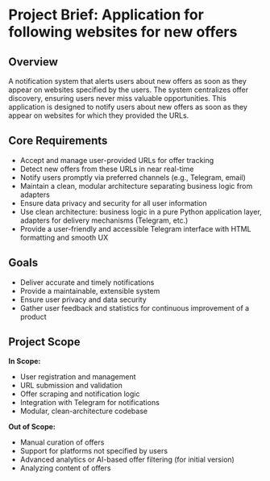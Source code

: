 # Project Brief: Application for following websites for new offers

## Overview
A notification system that alerts users about new offers as soon as they appear on websites specified by the users. The system centralizes offer discovery, ensuring users never miss valuable opportunities. This application is designed to notify users about new offers as soon as they appear on websites for which they provided the URLs.

## Core Requirements
- Accept and manage user-provided URLs for offer tracking
- Detect new offers from these URLs in near real-time
- Notify users promptly via preferred channels (e.g., Telegram, email)
- Maintain a clean, modular architecture separating business logic from adapters
- Ensure data privacy and security for all user information
- Use clean architecture: business logic in a pure Python application layer, adapters for delivery mechanisms (Telegram, etc.)
- Provide a user-friendly and accessible Telegram interface with HTML formatting and smooth UX

## Goals
- Deliver accurate and timely notifications
- Provide a maintainable, extensible system
- Ensure user privacy and data security
- Gather user feedback and statistics for continuous improvement of a product

## Project Scope
**In Scope:**
- User registration and management
- URL submission and validation
- Offer scraping and notification logic
- Integration with Telegram for notifications
- Modular, clean-architecture codebase

**Out of Scope:**
- Manual curation of offers
- Support for platforms not specified by users
- Advanced analytics or AI-based offer filtering (for initial version)
- Analyzing content of offers
